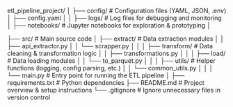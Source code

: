 etl_pipeline_project/
│
├── config/                 # Configuration files (YAML, JSON, .env)
│   ├── config.yaml
│
│
├── logs/                   # Log files for debugging and monitoring
│
├── notebooks/              # Jupyter notebooks for exploration & prototyping
│

├── src/                    # Main source code
│   ├── extract/            # Data extraction modules
│   │   ├── api_extractor.py
│   │   └── scrapper.py
│   │
│   ├── transform/          # Data cleaning & transformation logic
│   │   ├── transformations.py
│   │
│   ├── load/               # Data loading modules
│   │   └── to_parquet.py
│   │
│   ├── utils/              # Helper functions (logging, config parsing, etc.)
│   │   └── common_utils.py
│   │
│   └── main.py              # Entry point for running the ETL pipeline
│
├── requirements.txt        # Python dependencies
├── README.md               # Project overview & setup instructions
└── .gitignore              # Ignore unnecessary files in version control
